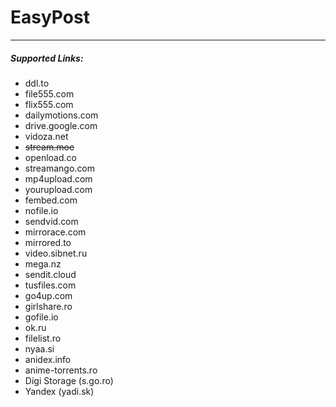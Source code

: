 # EasyPost
----------------
##### Supported Links:
+ ddl.to
+ file555.com
+ flix555.com
+ dailymotions.com
+ drive.google.com
+ vidoza.net
+ ~~stream.moe~~
+ openload.co
+ streamango.com
+ mp4upload.com
+ yourupload.com
+ fembed.com
+ nofile.io
+ sendvid.com
+ mirrorace.com
+ mirrored.to
+ video.sibnet.ru
+ mega.nz
+ sendit.cloud
+ tusfiles.com
+ go4up.com
+ girlshare.ro
+ gofile.io
+ ok.ru
+ filelist.ro
+ nyaa.si
+ anidex.info
+ anime-torrents.ro
+ Digi Storage (s.go.ro)
+ Yandex (yadi.sk)